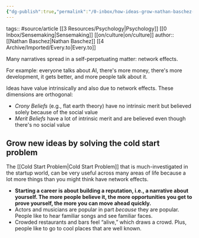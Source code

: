 ```yaml
---
{"dg-publish":true,"permalink":"/0-inbox/how-ideas-grow-nathan-baschez-every/"}
---
```


tags:: #source/article [[3 Resources/Psychology\|Psychology]] [[0 Inbox/Sensemaking\|Sensemaking]] [[on/culture\|on/culture]]
author:: [[Nathan Baschez\|Nathan Baschez]] [[4 Archive/Imported/Every.to\|Every.to]]

Many narratives spread in a self-perpetuating matter: network effects.

For example: everyone talks about AI, there's more money, there's more development, it gets better, and more people talk about it.

Ideas have value intrinsically and also due to network effects. These dimensions are orthogonal:
- *Crony Beliefs* (e.g., flat earth theory) have no intrinsic merit but believed solely because of the social value
- *Merit Beliefs* have a lot of intrinsic merit and are believed even though there's no social value

## Grow new ideas by solving the cold start problem
The [[Cold Start Problem\|Cold Start Problem]] that is much-investigated in the startup world, can be very useful across many areas of life because a lot more things than you might think have network effects.

- **Starting a career is about building a reputation, i.e., a narrative about yourself. The more people believe it, the more opportunities you get to prove yourself, the more you can move ahead quickly.**
- Actors and musicians are popular in part _because_ they are popular. People like to hear familiar songs and see familiar faces.
- Crowded restaurants and bars feel “alive,” which draws a crowd. Plus, people like to go to cool places that are well known.
